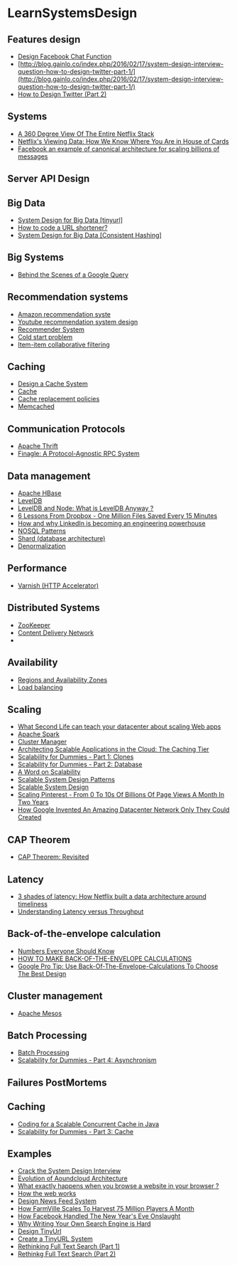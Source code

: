 
# LearnSystemsDesign

## Features design
* [Design Facebook Chat Function](http://blog.gainlo.co/index.php/2016/04/19/design-facebook-chat-function/)
* [http://blog.gainlo.co/index.php/2016/02/17/system-design-interview-question-how-to-design-twitter-part-1/](http://blog.gainlo.co/index.php/2016/02/17/system-design-interview-question-how-to-design-twitter-part-1/)
* [How to Design Twitter (Part 2)](http://blog.gainlo.co/index.php/2016/02/24/system-design-interview-question-how-to-design-twitter-part-2/)

## Systems
* [A 360 Degree View Of The Entire Netflix Stack](http://highscalability.com/blog/2015/11/9/a-360-degree-view-of-the-entire-netflix-stack.html)
* [Netflix's Viewing Data: How We Know Where You Are in House of Cards](http://techblog.netflix.com/2015/01/netflixs-viewing-data-how-we-know-where.html)
* [Facebook an example of canonical architecture for scaling billions of messages](http://highscalability.com/blog/2011/5/17/facebook-an-example-canonical-architecture-for-scaling-billi.html)

## Server API Design 

## Big Data 
* [System Design for Big Data [tinyurl]](http://n00tc0d3r.blogspot.fr/2013/09/big-data-tinyurl.html)
* [How to code a URL shortener?](http://stackoverflow.com/questions/742013/how-to-code-a-url-shortener)
* [System Design for Big Data [Consistent Hashing]](http://n00tc0d3r.blogspot.co.uk/2013/09/big-data-consistent-hashing.html)

## Big Systems 
* [Behind the Scenes of a Google Query](http://blogoscoped.com/archive/2008-07-08-n70.html)

## Recommendation systems
* [Amazon recommendation syste](http://stackoverflow.com/questions/2323768/how-does-the-amazon-recommendation-feature-work)
* [Youtube recommendation system design](http://blog.gainlo.co/index.php/2016/05/24/design-a-recommendation-system/)
* [Recommender System](https://en.wikipedia.org/wiki/Recommender_system)
* [Cold start problem](https://en.wikipedia.org/wiki/Cold_start)
* [Item-item collaborative filtering](https://en.wikipedia.org/wiki/Item-item_collaborative_filtering)

## Caching
* [Design a Cache System](http://blog.gainlo.co/index.php/2016/05/17/design-a-cache-system/)
* [Cache](https://en.wikipedia.org/wiki/Cache_(computing))
* [Cache replacement policies](https://en.wikipedia.org/wiki/Cache_replacement_policies)
* [Memcached](https://en.wikipedia.org/wiki/Memcached)

## Communication Protocols
* [Apache Thrift](https://en.wikipedia.org/wiki/Apache_Thrift)
* [Finagle: A Protocol-Agnostic RPC System](https://blog.twitter.com/2011/finagle-a-protocol-agnostic-rpc-system)

## Data management 
* [Apache HBase](https://en.wikipedia.org/wiki/Apache_HBase)
* [LevelDB](https://en.wikipedia.org/wiki/LevelDB)
* [LevelDB and Node: What is LevelDB Anyway ?](http://dailyjs.com/post/leveldb-and-node-1)
* [6 Lessons From Dropbox - One Million Files Saved Every 15 Minutes](http://highscalability.com/blog/2011/3/14/6-lessons-from-dropbox-one-million-files-saved-every-15-minu.html)
* [How and why LinkedIn is becoming an engineering powerhouse](https://gigaom.com/2013/03/03/how-and-why-linkedin-is-becoming-an-engineering-powerhouse/)
* [NOSQL Patterns](http://horicky.blogspot.fr/2009/11/nosql-patterns.html)
* [Shard (database architecture)](https://en.wikipedia.org/wiki/Shard_(database_architecture))
* [Denormalization](https://en.wikipedia.org/wiki/Denormalization)

## Performance
* [Varnish (HTTP Accelerator)](https://en.wikipedia.org/wiki/Varnish_(software))

## Distributed Systems 
* [ZooKeeper](https://en.wikipedia.org/wiki/Apache_ZooKeeper)
* [Content Delivery Network](https://en.wikipedia.org/wiki/Content_delivery_network)
*
## Availability
* [Regions and Availability Zones](https://blog.rackspace.com/aws-101-regions-availability-zones)
* [Load balancing](https://en.wikipedia.org/wiki/Load_balancing_(computing))

## Scaling 
* [What Second Life can teach your datacenter about scaling Web apps](https://arstechnica.com/business/2010/02/what-second-life-can-teach-all-companies-about-scaling-web-apps/)
* [Apache Spark](https://en.wikipedia.org/wiki/Apache_Spark)
* [Cluster Manager](https://en.wikipedia.org/wiki/Cluster_manager)
* [Architecting Scalable Applications in the Cloud: The Caching Tier](http://www.rightscale.com/blog/enterprise-cloud-strategies/architecting-scalable-applications-cloud-caching-tier)
* [Scalability for Dummies - Part 1: Clones](http://www.lecloud.net/post/7295452622/scalability-for-dummies-part-1-clones)
* [Scalability for Dummies - Part 2: Database](http://www.lecloud.net/post/7994751381/scalability-for-dummies-part-2-database)
* [A Word on Scalability](http://www.allthingsdistributed.com/2006/03/a_word_on_scalability.html)
* [Scalable System Design Patterns](http://horicky.blogspot.fr/2010/10/scalable-system-design-patterns.html)
* [Scalable System Design](http://horicky.blogspot.fr/2008/02/scalable-system-design.html)
* [Scaling Pinterest - From 0 To 10s Of Billions Of Page Views A Month In Two Years](http://highscalability.com/blog/2013/4/15/scaling-pinterest-from-0-to-10s-of-billions-of-page-views-a.html)
* [How Google Invented An Amazing Datacenter Network Only They Could Created](http://highscalability.com/blog/2015/8/10/how-google-invented-an-amazing-datacenter-network-only-they.html)

## CAP Theorem 
* [CAP Theorem: Revisited](http://robertgreiner.com/2014/08/cap-theorem-revisited/)

## Latency
* [3 shades of latency: How Netflix built a data architecture around timeliness](https://gigaom.com/2013/03/28/3-shades-of-latency-how-netflix-built-a-data-architecture-around-timeliness/)
* [Understanding Latency versus Throughput](https://community.cadence.com/cadence_blogs_8/b/sd/archive/2010/09/13/understanding-latency-vs-throughput)

## Back-of-the-envelope calculation
* [Numbers Everyone Should Know](https://everythingisdata.wordpress.com/2009/10/17/numbers-everyone-should-know/)
* [HOW TO MAKE BACK-OF-THE-ENVELOPE CALCULATIONS](http://book.bionumbers.org/how-to-make-back-of-the-envelope-calculations/)
* [Google Pro Tip: Use Back-Of-The-Envelope-Calculations To Choose The Best Design](http://highscalability.com/blog/2011/1/26/google-pro-tip-use-back-of-the-envelope-calculations-to-choo.html)

## Cluster management 
* [Apache Mesos](https://en.wikipedia.org/wiki/Apache_Mesos)

## Batch Processing
* [Batch Processing](https://en.wikipedia.org/wiki/Batch_processing)
* [Scalability for Dummies - Part 4: Asynchronism](http://www.lecloud.net/post/9699762917/scalability-for-dummies-part-4-asynchronism)

## Failures PostMortems

## Caching 
* [Coding for a Scalable Concurrent Cache in Java](https://shreyask.wordpress.com/2013/09/21/coding-for-a-scalable-concurrent-cache-in-java/)
* [Scalability for Dummies - Part 3: Cache](http://www.lecloud.net/post/9246290032/scalability-for-dummies-part-3-cache)

## Examples
* [Crack the System Design Interview](http://www.puncsky.com/blog/2016/02/14/crack-the-system-design-interview/)
* [Evolution of Aoundcloud Architecture](https://developers.soundcloud.com/blog/evolution-of-soundclouds-architecture)
* [What exactly happens when you browse a website in your browser ?](http://superuser.com/questions/31468/what-exactly-happens-when-you-browse-a-website-in-your-browser)
* [How the web works](https://github.com/vasanthk/how-web-works)
* [Design News Feed System](http://blog.gainlo.co/index.php/2016/03/29/design-news-feed-system-part-1-system-design-interview-questions/)
* [How FarmVille Scales To Harvest 75 Million Players A Month](http://highscalability.com/blog/2010/2/8/how-farmville-scales-to-harvest-75-million-players-a-month.html)
* [How Facebook Handled The New Year's Eve Onslaught](http://highscalability.com/blog/2012/1/4/how-facebook-handled-the-new-years-eve-onslaught.html)
* [Why Writing Your Own Search Engine is Hard](http://queue.acm.org/detail.cfm?id=988407)
* [Design TinyUrl](http://n00tc0d3r.blogspot.co.uk/2013/09/big-data-tinyurl.html)
* [Create a TinyURL System](http://blog.gainlo.co/index.php/2016/03/08/system-design-interview-question-create-tinyurl-system/)
* [Rethinking Full Text Search (Part 1)](https://idea.popcount.org/2012-07-02-rethinking-full-text-search/)
* [Rethinkg Full Text Search (Part 2)](https://idea.popcount.org/2012-07-25-introduction-to-hamt/)
